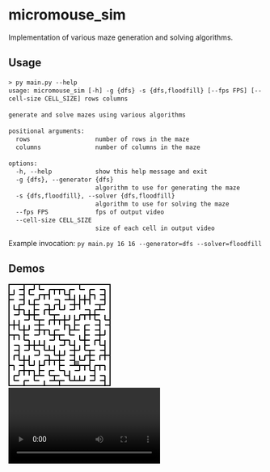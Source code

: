 # micromouse_sim
Implementation of various maze generation and solving algorithms.

## Usage
```
> py main.py --help
usage: micromouse_sim [-h] -g {dfs} -s {dfs,floodfill} [--fps FPS] [--cell-size CELL_SIZE] rows columns

generate and solve mazes using various algorithms

positional arguments:
  rows                  number of rows in the maze
  columns               number of columns in the maze

options:
  -h, --help            show this help message and exit
  -g {dfs}, --generator {dfs}
                        algorithm to use for generating the maze
  -s {dfs,floodfill}, --solver {dfs,floodfill}
                        algorithm to use for solving the maze
  --fps FPS             fps of output video
  --cell-size CELL_SIZE
                        size of each cell in output video
```

Example invocation: `py main.py 16 16 --generator=dfs --solver=floodfill`


## Demos
![d1](./mazes/832730139725884917.png)
![d1](./mazes/832730139725884917_floodfill.mp4)
